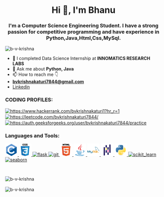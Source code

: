 <h1 align="center">Hi 👋, I'm Bhanu</h1>
<h3 align="center">I'm a Computer Science Engineering Student. I have a strong passion for competitive programming and have experience in Python,Java,Html,Css,MySql.</h3>

<p align="left"> <img src="https://komarev.com/ghpvc/?username=b-v-krishna&label=Profile%20views&color=0e75b6&style=flat" alt="b-v-krishna" /> </p>

- 🌱 I completed Data Science Internship at **INNOMATICS RESEARCH LABS**
- 💬 Ask me about **Python, Java**
- 📫 How to reach me 👇
- **bvkrishnakaturi7844@gmail.com**
- <a href="https://www.linkedin.com/in/bhanu-katuri/" target="blank">Linkedin</a>

<h3 align="left"> CODING PROFILES: </h3>
<p align="left">
<a href="https://www.hackerrank.com/bvkrishnakaturi1?hr_r=1" target="blank"><img align="center" src="https://raw.githubusercontent.com/rahuldkjain/github-profile-readme-generator/master/src/images/icons/Social/hackerrank.svg" alt="https://www.hackerrank.com/bvkrishnakaturi1?hr_r=1" height="30" width="40" /></a>
<a href="https://leetcode.com/bvkrishnakaturi7844/" target="blank"><img align="center" src="https://raw.githubusercontent.com/rahuldkjain/github-profile-readme-generator/master/src/images/icons/Social/leet-code.svg" alt="https://leetcode.com/bvkrishnakaturi7844/" height="30" width="40" /></a>
<a href="https://auth.geeksforgeeks.org/user/bvkrishnakaturi7844/practice" target="blank"><img align="center" src="https://raw.githubusercontent.com/rahuldkjain/github-profile-readme-generator/master/src/images/icons/Social/geeks-for-geeks.svg" alt="https://auth.geeksforgeeks.org/user/bvkrishnakaturi7844/practice" height="30" width="40" /></a>
</p>

<h3 align="left">Languages and Tools:</h3>
<p align="left"> <a href="https://www.cprogramming.com/" target="_blank" rel="noreferrer"> <img src="https://raw.githubusercontent.com/devicons/devicon/master/icons/c/c-original.svg" alt="c" width="40" height="40"/> </a> <a href="https://www.w3schools.com/css/" target="_blank" rel="noreferrer"> <img src="https://raw.githubusercontent.com/devicons/devicon/master/icons/css3/css3-original-wordmark.svg" alt="css3" width="40" height="40"/> </a> <a href="https://flask.palletsprojects.com/" target="_blank" rel="noreferrer"> <img src="https://www.vectorlogo.zone/logos/pocoo_flask/pocoo_flask-icon.svg" alt="flask" width="40" height="40"/> </a> <a href="https://git-scm.com/" target="_blank" rel="noreferrer"> <img src="https://www.vectorlogo.zone/logos/git-scm/git-scm-icon.svg" alt="git" width="40" height="40"/> </a> <a href="https://www.w3.org/html/" target="_blank" rel="noreferrer"> <img src="https://raw.githubusercontent.com/devicons/devicon/master/icons/html5/html5-original-wordmark.svg" alt="html5" width="40" height="40"/> </a> <a href="https://www.java.com" target="_blank" rel="noreferrer"> <img src="https://raw.githubusercontent.com/devicons/devicon/master/icons/java/java-original.svg" alt="java" width="40" height="40"/> </a> <a href="https://www.mysql.com/" target="_blank" rel="noreferrer"> <img src="https://raw.githubusercontent.com/devicons/devicon/master/icons/mysql/mysql-original-wordmark.svg" alt="mysql" width="40" height="40"/> </a> <a href="https://pandas.pydata.org/" target="_blank" rel="noreferrer"> <img src="https://raw.githubusercontent.com/devicons/devicon/2ae2a900d2f041da66e950e4d48052658d850630/icons/pandas/pandas-original.svg" alt="pandas" width="40" height="40"/> </a> <a href="https://www.python.org" target="_blank" rel="noreferrer"> <img src="https://raw.githubusercontent.com/devicons/devicon/master/icons/python/python-original.svg" alt="python" width="40" height="40"/> </a> <a href="https://scikit-learn.org/" target="_blank" rel="noreferrer"> <img src="https://upload.wikimedia.org/wikipedia/commons/0/05/Scikit_learn_logo_small.svg" alt="scikit_learn" width="40" height="40"/> </a> <a href="https://seaborn.pydata.org/" target="_blank" rel="noreferrer"> <img src="https://seaborn.pydata.org/_images/logo-mark-lightbg.svg" alt="seaborn" width="40" height="40"/> </a> </p>

<p>&nbsp;</p>
<p><img align="left" src="https://github-readme-stats-sigma-five.vercel.app/api?username=b-v-krishna&show_icons=true&locale=en" alt="b-v-krishna" /></p>
<br><br>
 <img align="left" src="https://github-readme-stats-sigma-five.vercel.app/api/top-langs?username=b-v-krishna&show_icons=true&locale=en&layout=compact" alt="b-v-krishna" />

